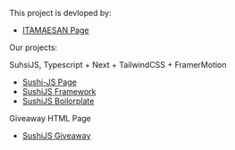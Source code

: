 This project is devloped by:
- [ITAMAESAN Page](https://github.com/itamaesanorg/)

Our projects:

SuhsiJS, Typescript + Next + TailwindCSS + FramerMotion

- [Sushi-JS Page](https://github.com/itamaesanorg/)
- [SushiJS Framework](https://github.com/itamaesanorg/SushiJS)
- [SushiJS Boilorplate](https://github.com/sushi-js/SushiJS-Example-01)

Giveaway HTML Page
- [SushiJS Giveaway](https://github.com/itamaesanorg/giveawaytool)

